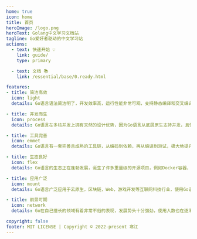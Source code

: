 ```yaml
---
home: true
icon: home
title: 首页
heroImage: /logo.png
heroText: Golang中文学习文档站
tagline: Go爱好者驱动的中文学习站
actions:
  - text: 快速开始 💡
    link: guide/
    type: primary

  - text: 文档 📚
    link: /essential/base/0.ready.html

features:
- title: 简洁高效
  icon: light
  details: Go语言语法简洁明了，开发效率高，运行性能非常可观，支持静态编译和交叉编译，无需任何额外环境，被誉为21世纪的C语言。

- title: 并发而生
  icon: process
  details: Go语言在多核并发上拥有天然的设计优势，因为Go语言从底层原生支持并发，且性能优越，无须任何第三方库。

- title: 工具完善
  icon: emmet
  details: Go语言有一套完善且成熟的工具链，从编码到依赖，再从编译到测试，极大地提升了开发效率。

- title: 生态良好
  icon: flex
  details: Go语言的生态正在蓬勃发展，诞生了许多重量级的开源项目，例如Docker容器，K8S容器编排等。

- title: 应用广泛
  icon: mount
  details: Go语言广泛应用于云原生，区块链，Web，游戏开发等互联网科技行业，使用Go语言的行业也在逐步变多。

- title: 前景可期
  icon: network
  details: Go在自己擅长的领域有着非常不俗的表现，发展势头十分强劲，使用人数也在逐渐增多，未来的前景十分令人看好。

copyright: false
footer: MIT LICENSE | Copyright © 2022-present 寒江
---
```

